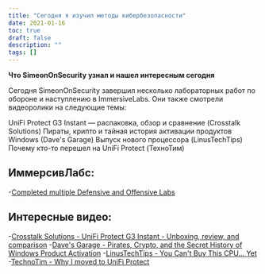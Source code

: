 ```yaml
---
title: "Сегодня я изучил методы кибербезопасности"
date: 2021-01-16
toc: true
draft: false
description: ""
tags: []
---
```


**Что SimeonOnSecurity узнал и нашел интересным сегодня**

Сегодня SimeonOnSecurity завершил несколько лабораторных работ по обороне и наступлению в ImmersiveLabs. Они также смотрели видеоролики на следующие темы:

UniFi Protect G3 Instant — распаковка, обзор и сравнение (Crosstalk Solutions)
Пираты, крипто и тайная история активации продуктов Windows (Dave's Garage)
Выпуск нового процессора (LinusTechTips)
Почему кто-то перешел на UniFi Protect (ТехноТим)

## ИммерсивЛабс:
-[Completed multiple Defensive and Offensive Labs](https://www.immersivelabs.com/)

## Интересные видео:
-[Crosstalk Solutions - UniFi Protect G3 Instant - Unboxing, review, and comparison](https://www.youtube.com/watch?v=JmLqZ36aKJA&t)
-[Dave's Garage - Pirates, Crypto, and the Secret History of Windows Product Activation](https://www.youtube.com/watch?v=FpKNFCFABp0)
-[LinusTechTips - You Can't Buy This CPU... Yet](https://www.youtube.com/watch?v=g2BEr6BCg_E)
-[TechnoTim - Why I moved to UniFi Protect](https://www.youtube.com/watch?v=W9XgDZAezkg)